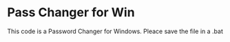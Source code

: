 # Pass Changer for Win
This code is a Password Changer for Windows. 
Pleace save the file in a .bat

